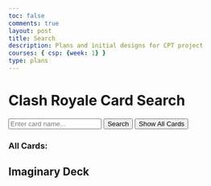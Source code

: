 ```yaml
---
toc: false
comments: true
layout: post
title: Search
description: Plans and initial designs for CPT project
courses: { csp: {week: 1} }
type: plans
---
```

<html>
<head>
    <title>Clash Royale Card Search</title>
    <style>
        #deckGrid {
            display: grid;
            grid-template-columns: repeat(4, 1fr);
            grid-gap: 10px;
            max-width: 600px;
            margin-top: 20px;
        }
        #deckGrid img {
            width: 100%;
            height: auto;
            cursor: pointer;
        }
        .cardButton {
            margin: 5px;
            padding: 5px;
        }
        #allCards {
            display: none;
        }
    </style>
</head>
<body>
    <h1>Clash Royale Card Search</h1>
    <input type="text" id="searchInput" placeholder="Enter card name...">
    <button onclick="searchCard()">Search</button>
    <button onclick="toggleAllCards()">Show All Cards</button>
    <div>
        <h3>All Cards:</h3>
        <div id="allCards"></div>
    </div>

  <div id="result"></div>

  <h2>Imaginary Deck</h2>
    <div id="deckGrid"></div>
    <script>
        // Paste your JSON data here
        var cardData = {
    "items": [
                {
      "name": "Knight",
      "id": 26000000,
      "maxLevel": 14,
      "maxEvolutionLevel": 1,
      "elixirCost": 3,
      "iconUrls": {
        "medium": "https://api-assets.clashroyale.com/cards/300/jAj1Q5rclXxU9kVImGqSJxa4wEMfEhvwNQ_4jiGUuqg.png",
        "evolutionMedium": "https://api-assets.clashroyale.com/cardevolutions/300/jAj1Q5rclXxU9kVImGqSJxa4wEMfEhvwNQ_4jiGUuqg.png"
      },
      "rarity": "common"
    },
    {
      "name": "Archers",
      "id": 26000001,
      "maxLevel": 14,
      "maxEvolutionLevel": 1,
      "elixirCost": 3,
      "iconUrls": {
        "medium": "https://api-assets.clashroyale.com/cards/300/W4Hmp8MTSdXANN8KdblbtHwtsbt0o749BbxNqmJYfA8.png",
        "evolutionMedium": "https://api-assets.clashroyale.com/cardevolutions/300/W4Hmp8MTSdXANN8KdblbtHwtsbt0o749BbxNqmJYfA8.png"
      },
      "rarity": "common"
    },
    {
      "name": "Goblins",
      "id": 26000002,
      "maxLevel": 14,
      "elixirCost": 2,
      "iconUrls": {
        "medium": "https://api-assets.clashroyale.com/cards/300/X_DQUye_OaS3QN6VC9CPw05Fit7wvSm3XegXIXKP--0.png"
      },
      "rarity": "common"
    },
    {
      "name": "Giant",
      "id": 26000003,
      "maxLevel": 12,
      "elixirCost": 5,
      "iconUrls": {
        "medium": "https://api-assets.clashroyale.com/cards/300/Axr4ox5_b7edmLsoHxBX3vmgijAIibuF6RImTbqLlXE.png"
      },
      "rarity": "rare"
    },
    {
      "name": "P.E.K.K.A",
      "id": 26000004,
      "maxLevel": 9,
      "elixirCost": 7,
      "iconUrls": {
        "medium": "https://api-assets.clashroyale.com/cards/300/MlArURKhn_zWAZY-Xj1qIRKLVKquarG25BXDjUQajNs.png"
      },
      "rarity": "epic"
    },
    {
      "name": "Minions",
      "id": 26000005,
      "maxLevel": 14,
      "elixirCost": 3,
      "iconUrls": {
        "medium": "https://api-assets.clashroyale.com/cards/300/yHGpoEnmUWPGV_hBbhn-Kk-Bs838OjGzWzJJlQpQKQA.png"
      },
      "rarity": "common"
    },
    {
      "name": "Balloon",
      "id": 26000006,
      "maxLevel": 9,
      "elixirCost": 5,
      "iconUrls": {
        "medium": "https://api-assets.clashroyale.com/cards/300/qBipxLo-3hhCnPrApp2Nn3b2NgrSrvwzWytvREev0CY.png"
      },
      "rarity": "epic"
    },
    {
      "name": "Witch",
      "id": 26000007,
      "maxLevel": 9,
      "elixirCost": 5,
      "iconUrls": {
        "medium": "https://api-assets.clashroyale.com/cards/300/cfwk1vzehVyHC-uloEIH6NOI0hOdofCutR5PyhIgO6w.png"
      },
      "rarity": "epic"
    },
    {
      "name": "Barbarians",
      "id": 26000008,
      "maxLevel": 14,
      "maxEvolutionLevel": 1,
      "elixirCost": 5,
      "iconUrls": {
        "medium": "https://api-assets.clashroyale.com/cards/300/TvJsuu2S4yhyk1jVYUAQwdKOnW4U77KuWWOTPOWnwfI.png",
        "evolutionMedium": "https://api-assets.clashroyale.com/cardevolutions/300/TvJsuu2S4yhyk1jVYUAQwdKOnW4U77KuWWOTPOWnwfI.png"
      },
      "rarity": "common"
    },
    {
      "name": "Golem",
      "id": 26000009,
      "maxLevel": 9,
      "elixirCost": 8,
      "iconUrls": {
        "medium": "https://api-assets.clashroyale.com/cards/300/npdmCnET7jmVjJvjJQkFnNSNnDxYHDBigbvIAloFMds.png"
      },
      "rarity": "epic"
    },
    {
      "name": "Skeletons",
      "id": 26000010,
      "maxLevel": 14,
      "maxEvolutionLevel": 1,
      "elixirCost": 1,
      "iconUrls": {
        "medium": "https://api-assets.clashroyale.com/cards/300/oO7iKMU5m0cdxhYPZA3nWQiAUh2yoGgdThLWB1rVSec.png",
        "evolutionMedium": "https://api-assets.clashroyale.com/cardevolutions/300/oO7iKMU5m0cdxhYPZA3nWQiAUh2yoGgdThLWB1rVSec.png"
      },
      "rarity": "common"
    },
    {
      "name": "Valkyrie",
      "id": 26000011,
      "maxLevel": 12,
      "maxEvolutionLevel": 1,
      "elixirCost": 4,
      "iconUrls": {
        "medium": "https://api-assets.clashroyale.com/cards/300/0lIoYf3Y_plFTzo95zZL93JVxpfb3MMgFDDhgSDGU9A.png",
        "evolutionMedium": "https://api-assets.clashroyale.com/cardevolutions/300/0lIoYf3Y_plFTzo95zZL93JVxpfb3MMgFDDhgSDGU9A.png"
      },
      "rarity": "rare"
    },
    {
      "name": "Skeleton Army",
      "id": 26000012,
      "maxLevel": 9,
      "elixirCost": 3,
      "iconUrls": {
        "medium": "https://api-assets.clashroyale.com/cards/300/fAOToOi1pRy7svN2xQS6mDkhQw2pj9m_17FauaNqyl4.png"
      },
      "rarity": "epic"
    },
    {
      "name": "Bomber",
      "id": 26000013,
      "maxLevel": 14,
      "elixirCost": 2,
      "iconUrls": {
        "medium": "https://api-assets.clashroyale.com/cards/300/12n1CesxKIcqVYntjxcF36EFA-ONw7Z-DoL0_rQrbdo.png"
      },
      "rarity": "common"
    },
    {
      "name": "Musketeer",
      "id": 26000014,
      "maxLevel": 12,
      "elixirCost": 4,
      "iconUrls": {
        "medium": "https://api-assets.clashroyale.com/cards/300/Tex1C48UTq9FKtAX-3tzG0FJmc9jzncUZG3bb5Vf-Ds.png"
      },
      "rarity": "rare"
    },
    {
      "name": "Baby Dragon",
      "id": 26000015,
      "maxLevel": 9,
      "elixirCost": 4,
      "iconUrls": {
        "medium": "https://api-assets.clashroyale.com/cards/300/cjC9n4AvEZJ3urkVh-rwBkJ-aRSsydIMqSAV48hAih0.png"
      },
      "rarity": "epic"
    },
    {
      "name": "Prince",
      "id": 26000016,
      "maxLevel": 9,
      "elixirCost": 5,
      "iconUrls": {
        "medium": "https://api-assets.clashroyale.com/cards/300/3JntJV62aY0G1Qh6LIs-ek-0ayeYFY3VItpG7cb9I60.png"
      },
      "rarity": "epic"
    },
    {
      "name": "Wizard",
      "id": 26000017,
      "maxLevel": 12,
      "elixirCost": 5,
      "iconUrls": {
        "medium": "https://api-assets.clashroyale.com/cards/300/Mej7vnv4H_3p_8qPs_N6_GKahy6HDr7pU7i9eTHS84U.png"
      },
      "rarity": "rare"
    },
    {
      "name": "Mini P.E.K.K.A",
      "id": 26000018,
      "maxLevel": 12,
      "elixirCost": 4,
      "iconUrls": {
        "medium": "https://api-assets.clashroyale.com/cards/300/Fmltc4j3Ve9vO_xhHHPEO3PRP3SmU2oKp2zkZQHRZT4.png"
      },
      "rarity": "rare"
    },
    {
      "name": "Spear Goblins",
      "id": 26000019,
      "maxLevel": 14,
      "elixirCost": 2,
      "iconUrls": {
        "medium": "https://api-assets.clashroyale.com/cards/300/FSDFotjaXidI4ku_WFpVCTWS1hKGnFh1sxX0lxM43_E.png"
      },
      "rarity": "common"
    },
    {
      "name": "Giant Skeleton",
      "id": 26000020,
      "maxLevel": 9,
      "elixirCost": 6,
      "iconUrls": {
        "medium": "https://api-assets.clashroyale.com/cards/300/0p0gd0XaVRu1Hb1iSG1hTYbz2AN6aEiZnhaAib5O8Z8.png"
      },
      "rarity": "epic"
    },
    {
      "name": "Nigger",
      "id": 26000021,
      "maxLevel": 12,
      "elixirCost": 4,
      "iconUrls": {
        "medium": "https://api-assets.clashroyale.com/cards/300/Ubu0oUl8tZkusnkZf8Xv9Vno5IO29Y-jbZ4fhoNJ5oc.png"
      },
      "rarity": "rare"
    },
    {
      "name": "Hog Rider",
      "id": 26000021,
      "maxLevel": 12,
      "elixirCost": 4,
      "iconUrls": {
        "medium": "https://api-assets.clashroyale.com/cards/300/Ubu0oUl8tZkusnkZf8Xv9Vno5IO29Y-jbZ4fhoNJ5oc.png"
      },
      "rarity": "rare"
    },
    {
      "name": "Minion Horde",
      "id": 26000022,
      "maxLevel": 14,
      "elixirCost": 5,
      "iconUrls": {
        "medium": "https://api-assets.clashroyale.com/cards/300/Wyjq5l0IXHTkX9Rmpap6HaH08MvjbxFp1xBO9a47YSI.png"
      },
      "rarity": "common"
    },
    {
      "name": "Ice Wizard",
      "id": 26000023,
      "maxLevel": 6,
      "elixirCost": 3,
      "iconUrls": {
        "medium": "https://api-assets.clashroyale.com/cards/300/W3dkw0HTw9n1jB-zbknY2w3wHuyuLxSRIAV5fUT1SEY.png"
      },
      "rarity": "legendary"
    },
    {
      "name": "Royal Giant",
      "id": 26000024,
      "maxLevel": 14,
      "maxEvolutionLevel": 1,
      "elixirCost": 6,
      "iconUrls": {
        "medium": "https://api-assets.clashroyale.com/cards/300/mnlRaNtmfpQx2e6mp70sLd0ND-pKPF70Cf87_agEKg4.png",
        "evolutionMedium": "https://api-assets.clashroyale.com/cardevolutions/300/mnlRaNtmfpQx2e6mp70sLd0ND-pKPF70Cf87_agEKg4.png"
      },
      "rarity": "common"
    },
    {
      "name": "Guards",
      "id": 26000025,
      "maxLevel": 9,
      "elixirCost": 3,
      "iconUrls": {
        "medium": "https://api-assets.clashroyale.com/cards/300/1ArKfLJxYo6_NU_S9cAeIrfbXqWH0oULVJXedxBXQlU.png"
      },
      "rarity": "epic"
    },
    {
      "name": "Princess",
      "id": 26000026,
      "maxLevel": 6,
      "elixirCost": 3,
      "iconUrls": {
        "medium": "https://api-assets.clashroyale.com/cards/300/bAwMcqp9EKVIKH3ZLm_m0MqZFSG72zG-vKxpx8aKoVs.png"
      },
      "rarity": "legendary"
    },
    {
      "name": "Dark Prince",
      "id": 26000027,
      "maxLevel": 9,
      "elixirCost": 4,
      "iconUrls": {
        "medium": "https://api-assets.clashroyale.com/cards/300/M7fXlrKXHu2IvpSGpk36kXVstslbR08Bbxcy0jQcln8.png"
      },
      "rarity": "epic"
    },
    {
      "name": "Three Musketeers",
      "id": 26000028,
      "maxLevel": 12,
      "elixirCost": 9,
      "iconUrls": {
        "medium": "https://api-assets.clashroyale.com/cards/300/_J2GhbkX3vswaFk1wG-dopwiHyNc_YiPhwroiKF3Mek.png"
      },
      "rarity": "rare"
    },
    {
      "name": "Lava Hound",
      "id": 26000029,
      "maxLevel": 6,
      "elixirCost": 7,
      "iconUrls": {
        "medium": "https://api-assets.clashroyale.com/cards/300/unicRQ975sBY2oLtfgZbAI56ZvaWz7azj-vXTLxc0r8.png"
      },
      "rarity": "legendary"
    },
    {
      "name": "Ice Spirit",
      "id": 26000030,
      "maxLevel": 14,
      "maxEvolutionLevel": 1,
      "elixirCost": 1,
      "iconUrls": {
        "medium": "https://api-assets.clashroyale.com/cards/300/lv1budiafU9XmSdrDkk0NYyqASAFYyZ06CPysXKZXlA.png",
        "evolutionMedium": "https://api-assets.clashroyale.com/cardevolutions/300/lv1budiafU9XmSdrDkk0NYyqASAFYyZ06CPysXKZXlA.png"
      },
      "rarity": "common"
    },
    {
      "name": "Fire Spirit",
      "id": 26000031,
      "maxLevel": 14,
      "elixirCost": 1,
      "iconUrls": {
        "medium": "https://api-assets.clashroyale.com/cards/300/16-BqusVvynIgYI8_Jci3LDC-r8AI_xaIYLgXqtlmS8.png"
      },
      "rarity": "common"
    },
    {
      "name": "Miner",
      "id": 26000032,
      "maxLevel": 6,
      "elixirCost": 3,
      "iconUrls": {
        "medium": "https://api-assets.clashroyale.com/cards/300/Y4yWvdwBCg2FpAZgs8T09Gy34WOwpLZW-ttL52Ae8NE.png"
      },
      "rarity": "legendary"
    },
    {
      "name": "Sparky",
      "id": 26000033,
      "maxLevel": 6,
      "elixirCost": 6,
      "iconUrls": {
        "medium": "https://api-assets.clashroyale.com/cards/300/2GKMkBrArZXgQxf2ygFjDs4VvGYPbx8F6Lj_68iVhIM.png"
      },
      "rarity": "legendary"
    },
    {
      "name": "Bowler",
      "id": 26000034,
      "maxLevel": 9,
      "elixirCost": 5,
      "iconUrls": {
        "medium": "https://api-assets.clashroyale.com/cards/300/SU4qFXmbQXWjvASxVI6z9IJuTYolx4A0MKK90sTIE88.png"
      },
      "rarity": "epic"
    },
    {
      "name": "Lumberjack",
      "id": 26000035,
      "maxLevel": 6,
      "elixirCost": 4,
      "iconUrls": {
        "medium": "https://api-assets.clashroyale.com/cards/300/E6RWrnCuk13xMX5OE1EQtLEKTZQV6B78d00y8PlXt6Q.png"
      },
      "rarity": "legendary"
    },
    {
      "name": "Battle Ram",
      "id": 26000036,
      "maxLevel": 12,
      "elixirCost": 4,
      "iconUrls": {
        "medium": "https://api-assets.clashroyale.com/cards/300/dyc50V2cplKi4H7pq1B3I36pl_sEH5DQrNHboS_dbbM.png"
      },
      "rarity": "rare"
    },
    {
      "name": "Inferno Dragon",
      "id": 26000037,
      "maxLevel": 6,
      "elixirCost": 4,
      "iconUrls": {
        "medium": "https://api-assets.clashroyale.com/cards/300/y5HDbKtTbWG6En6TGWU0xoVIGs1-iQpIP4HC-VM7u8A.png"
      },
      "rarity": "legendary"
    },
    {
      "name": "Ice Golem",
      "id": 26000038,
      "maxLevel": 12,
      "elixirCost": 2,
      "iconUrls": {
        "medium": "https://api-assets.clashroyale.com/cards/300/r05cmpwV1o7i7FHodtZwW3fmjbXCW34IJCsDEV5cZC4.png"
      },
      "rarity": "rare"
    },
    {
      "name": "Mega Minion",
      "id": 26000039,
      "maxLevel": 12,
      "elixirCost": 3,
      "iconUrls": {
        "medium": "https://api-assets.clashroyale.com/cards/300/-T_e4YLbuhPBKbYnBwQfXgynNpp5eOIN_0RracYwL9c.png"
      },
      "rarity": "rare"
    },
    {
      "name": "Dart Goblin",
      "id": 26000040,
      "maxLevel": 12,
      "elixirCost": 3,
      "iconUrls": {
        "medium": "https://api-assets.clashroyale.com/cards/300/BmpK3bqEAviflqHCdxxnfm-_l3pRPJw3qxHkwS55nCY.png"
      },
      "rarity": "rare"
    },
    {
      "name": "Goblin Gang",
      "id": 26000041,
      "maxLevel": 14,
      "elixirCost": 3,
      "iconUrls": {
        "medium": "https://api-assets.clashroyale.com/cards/300/NHflxzVAQT4oAz7eDfdueqpictb5vrWezn1nuqFhE4w.png"
      },
      "rarity": "common"
    },
    {
      "name": "Electro Wizard",
      "id": 26000042,
      "maxLevel": 6,
      "elixirCost": 4,
      "iconUrls": {
        "medium": "https://api-assets.clashroyale.com/cards/300/RsFaHgB3w6vXsTjXdPr3x8l_GbV9TbOUCvIx07prbrQ.png"
      },
      "rarity": "legendary"
    },
    {
      "name": "Elite Barbarians",
      "id": 26000043,
      "maxLevel": 14,
      "elixirCost": 6,
      "iconUrls": {
        "medium": "https://api-assets.clashroyale.com/cards/300/C88C5JH_F3lLZj6K-tLcMo5DPjrFmvzIb1R2M6xCfTE.png"
      },
      "rarity": "common"
    },
    {
      "name": "Hunter",
      "id": 26000044,
      "maxLevel": 9,
      "elixirCost": 4,
      "iconUrls": {
        "medium": "https://api-assets.clashroyale.com/cards/300/VNabB1WKnYtYRSG7X_FZfnZjQDHTBs9A96OGMFmecrA.png"
      },
      "rarity": "epic"
    },
    {
      "name": "Executioner",
      "id": 26000045,
      "maxLevel": 9,
      "elixirCost": 5,
      "iconUrls": {
        "medium": "https://api-assets.clashroyale.com/cards/300/9XL5BP2mqzV8kza6KF8rOxrpCZTyuGLp2l413DTjEoM.png"
      },
      "rarity": "epic"
    },
    {
      "name": "Bandit",
      "id": 26000046,
      "maxLevel": 6,
      "elixirCost": 3,
      "iconUrls": {
        "medium": "https://api-assets.clashroyale.com/cards/300/QWDdXMKJNpv0go-HYaWQWP6p8uIOHjqn-zX7G0p3DyM.png"
      },
      "rarity": "legendary"
    },
    {
      "name": "Royal Recruits",
      "id": 26000047,
      "maxLevel": 14,
      "maxEvolutionLevel": 1,
      "elixirCost": 7,
      "iconUrls": {
        "medium": "https://api-assets.clashroyale.com/cards/300/jcNyYGUiXXNz3kuz8NBkHNKNREQKraXlb_Ts7rhCIdM.png",
        "evolutionMedium": "https://api-assets.clashroyale.com/cardevolutions/300/jcNyYGUiXXNz3kuz8NBkHNKNREQKraXlb_Ts7rhCIdM.png"
      },
      "rarity": "common"
    },
    {
      "name": "Night Witch",
      "id": 26000048,
      "maxLevel": 6,
      "elixirCost": 4,
      "iconUrls": {
        "medium": "https://api-assets.clashroyale.com/cards/300/NpCrXDEDBBJgNv9QrBAcJmmMFbS7pe3KCY8xJ5VB18A.png"
      },
      "rarity": "legendary"
    },
    {
      "name": "Bats",
      "id": 26000049,
      "maxLevel": 14,
      "maxEvolutionLevel": 1,
      "elixirCost": 2,
      "iconUrls": {
        "medium": "https://api-assets.clashroyale.com/cards/300/EnIcvO21hxiNpoI-zO6MDjLmzwPbq8Z4JPo2OKoVUjU.png",
        "evolutionMedium": "https://api-assets.clashroyale.com/cardevolutions/300/EnIcvO21hxiNpoI-zO6MDjLmzwPbq8Z4JPo2OKoVUjU.png"
      },
      "rarity": "common"
    },
    {
      "name": "Royal Ghost",
      "id": 26000050,
      "maxLevel": 6,
      "elixirCost": 3,
      "iconUrls": {
        "medium": "https://api-assets.clashroyale.com/cards/300/3En2cz0ISQAaMTHY3hj3rTveFN2kJYq-H4VxvdJNvCM.png"
      },
      "rarity": "legendary"
    },
    {
      "name": "Ram Rider",
      "id": 26000051,
      "maxLevel": 6,
      "elixirCost": 5,
      "iconUrls": {
        "medium": "https://api-assets.clashroyale.com/cards/300/QaJyerT7f7oMyZ3Fv1glKymtLSvx7YUXisAulxl7zRI.png"
      },
      "rarity": "legendary"
    },
    {
      "name": "Zappies",
      "id": 26000052,
      "maxLevel": 12,
      "elixirCost": 4,
      "iconUrls": {
        "medium": "https://api-assets.clashroyale.com/cards/300/QZfHRpLRmutZbCr5fpLnTpIp89vLI6NrAwzGZ8tHEc4.png"
      },
      "rarity": "rare"
    },
    {
      "name": "Rascals",
      "id": 26000053,
      "maxLevel": 14,
      "elixirCost": 5,
      "iconUrls": {
        "medium": "https://api-assets.clashroyale.com/cards/300/KV48DfwVHKx9XCjzBdk3daT_Eb52Me4VgjVO7WctRc4.png"
      },
      "rarity": "common"
    },
    {
      "name": "Cannon Cart",
      "id": 26000054,
      "maxLevel": 9,
      "elixirCost": 5,
      "iconUrls": {
        "medium": "https://api-assets.clashroyale.com/cards/300/aqwxRz8HXzqlMCO4WMXNA1txynjXTsLinknqsgZLbok.png"
      },
      "rarity": "epic"
    },
    {
      "name": "Mega Knight",
      "id": 26000055,
      "maxLevel": 6,
      "elixirCost": 7,
      "iconUrls": {
        "medium": "https://api-assets.clashroyale.com/cards/300/O2NycChSNhn_UK9nqBXUhhC_lILkiANzPuJjtjoz0CE.png"
      },
      "rarity": "legendary"
    },
    {
      "name": "Skeleton Barrel",
      "id": 26000056,
      "maxLevel": 14,
      "elixirCost": 3,
      "iconUrls": {
        "medium": "https://api-assets.clashroyale.com/cards/300/vCB4DWCcrGbTkarjcOiVz4aNDx6GWLm0yUepg9E1MGo.png"
      },
      "rarity": "common"
    },
    {
      "name": "Flying Machine",
      "id": 26000057,
      "maxLevel": 12,
      "elixirCost": 4,
      "iconUrls": {
        "medium": "https://api-assets.clashroyale.com/cards/300/hzKNE3QwFcrSrDDRuVW3QY_OnrDPijSiIp-PsWgFevE.png"
      },
      "rarity": "rare"
    },
    {
      "name": "Wall Breakers",
      "id": 26000058,
      "maxLevel": 9,
      "elixirCost": 2,
      "iconUrls": {
        "medium": "https://api-assets.clashroyale.com/cards/300/_xPphEfC8eEwFNrfU3cMQG9-f5JaLQ31ARCA7l3XtW4.png"
      },
      "rarity": "epic"
    },
    {
      "name": "Royal Hogs",
      "id": 26000059,
      "maxLevel": 12,
      "elixirCost": 5,
      "iconUrls": {
        "medium": "https://api-assets.clashroyale.com/cards/300/ASSQJG_MoVq9e81HZzo4bynMnyLNpNJMfSLb3hqydOw.png"
      },
      "rarity": "rare"
    },
    {
      "name": "Goblin Giant",
      "id": 26000060,
      "maxLevel": 9,
      "elixirCost": 6,
      "iconUrls": {
        "medium": "https://api-assets.clashroyale.com/cards/300/SoW16cY3jXBwaTDvb39DkqiVsoFVaDWbzf5QBYphJrY.png"
      },
      "rarity": "epic"
    },
    {
      "name": "Fisherman",
      "id": 26000061,
      "maxLevel": 6,
      "elixirCost": 3,
      "iconUrls": {
        "medium": "https://api-assets.clashroyale.com/cards/300/U2KZ3g0wyufcuA5P2Xrn3Z3lr1WiJmc5S0IWOZHgizQ.png"
      },
      "rarity": "legendary"
    },
    {
      "name": "Magic Archer",
      "id": 26000062,
      "maxLevel": 6,
      "elixirCost": 4,
      "iconUrls": {
        "medium": "https://api-assets.clashroyale.com/cards/300/Avli3W7BxU9HQ2SoLiXnBgGx25FoNXUSFm7OcAk68ek.png"
      },
      "rarity": "legendary"
    },
    {
      "name": "Electro Dragon",
      "id": 26000063,
      "maxLevel": 9,
      "elixirCost": 5,
      "iconUrls": {
        "medium": "https://api-assets.clashroyale.com/cards/300/tN9h6lnMNPCNsx0LMFmvpHgznbDZ1fBRkx-C7UfNmfY.png"
      },
      "rarity": "epic"
    },
    {
      "name": "Firecracker",
      "id": 26000064,
      "maxLevel": 14,
      "maxEvolutionLevel": 1,
      "elixirCost": 3,
      "iconUrls": {
        "medium": "https://api-assets.clashroyale.com/cards/300/c1rL3LO1U2D9-TkeFfAC18gP3AO8ztSwrcHMZplwL2Q.png",
        "evolutionMedium": "https://api-assets.clashroyale.com/cardevolutions/300/c1rL3LO1U2D9-TkeFfAC18gP3AO8ztSwrcHMZplwL2Q.png"
      },
      "rarity": "common"
    },
    {
      "name": "Mighty Miner",
      "id": 26000065,
      "maxLevel": 4,
      "elixirCost": 4,
      "iconUrls": {
        "medium": "https://api-assets.clashroyale.com/cards/300/Cd9R56yraxTvJiD8xJ2qT2OdsHyh94FqOAarXpbyelo.png"
      },
      "rarity": "champion"
    },
    {
      "name": "Elixir Golem",
      "id": 26000067,
      "maxLevel": 12,
      "elixirCost": 3,
      "iconUrls": {
        "medium": "https://api-assets.clashroyale.com/cards/300/puhMsZjCIqy21HW3hYxjrk_xt8NIPyFqjRy-BeLKZwo.png"
      },
      "rarity": "rare"
    },
    {
      "name": "Battle Healer",
      "id": 26000068,
      "maxLevel": 12,
      "elixirCost": 4,
      "iconUrls": {
        "medium": "https://api-assets.clashroyale.com/cards/300/KdwXcoigS2Kg-cgA7BJJIANbUJG6SNgjetRQ-MegZ08.png"
      },
      "rarity": "rare"
    },
    {
      "name": "Skeleton King",
      "id": 26000069,
      "maxLevel": 4,
      "elixirCost": 4,
      "iconUrls": {
        "medium": "https://api-assets.clashroyale.com/cards/300/dCd69_wN9f8DxwuqOGtR4QgWhHIPIaTNxZ1e23RzAAc.png"
      },
      "rarity": "champion"
    },
    {
      "name": "Archer Queen",
      "id": 26000072,
      "maxLevel": 4,
      "elixirCost": 5,
      "iconUrls": {
        "medium": "https://api-assets.clashroyale.com/cards/300/p7OQmOAFTery7zCzlpDdm-LOD1kINTm42AwIHchZfWk.png"
      },
      "rarity": "champion"
    },
    {
      "name": "Golden Knight",
      "id": 26000074,
      "maxLevel": 4,
      "elixirCost": 4,
      "iconUrls": {
        "medium": "https://api-assets.clashroyale.com/cards/300/WJd207D0O1sN-l1FTb8P9KhYL2oF5jY26vRUfTUW3FQ.png"
      },
      "rarity": "champion"
    },
    {
      "name": "Monk",
      "id": 26000077,
      "maxLevel": 4,
      "elixirCost": 5,
      "iconUrls": {
        "medium": "https://api-assets.clashroyale.com/cards/300/2onG4t4-CxqwFVZAn6zpWxFz3_mG2ksSj4Q7zldo1SM.png"
      },
      "rarity": "champion"
    },
    {
      "name": "Skeleton Dragons",
      "id": 26000080,
      "maxLevel": 14,
      "elixirCost": 4,
      "iconUrls": {
        "medium": "https://api-assets.clashroyale.com/cards/300/qPOtg9uONh47_NLxGhhFc_ww9PlZ6z3Ry507q1NZUXs.png"
      },
      "rarity": "common"
    },
    {
      "name": "Mother Witch",
      "id": 26000083,
      "maxLevel": 6,
      "elixirCost": 4,
      "iconUrls": {
        "medium": "https://api-assets.clashroyale.com/cards/300/fO-Xah8XZkYKaSK9SCp3wnzwxtvIhun9NVY-zzte1Ng.png"
      },
      "rarity": "legendary"
    },
    {
      "name": "Electro Spirit",
      "id": 26000084,
      "maxLevel": 14,
      "elixirCost": 1,
      "iconUrls": {
        "medium": "https://api-assets.clashroyale.com/cards/300/WKd4-IAFsgPpMo7dDi9sujmYjRhOMEWiE07OUJpvD9g.png"
      },
      "rarity": "common"
    },
    {
      "name": "Electro Giant",
      "id": 26000085,
      "maxLevel": 9,
      "elixirCost": 7,
      "iconUrls": {
        "medium": "https://api-assets.clashroyale.com/cards/300/_uChZkNHAMq6tPb3v6A49xinOe3CnhjstOhG6OZbPYc.png"
      },
      "rarity": "epic"
    },
    {
      "name": "Phoenix",
      "id": 26000087,
      "maxLevel": 6,
      "elixirCost": 4,
      "iconUrls": {
        "medium": "https://api-assets.clashroyale.com/cards/300/i0RoY1fs6ay7VAxyFEfZGIPnD002nAKcne9FtJsWBHM.png"
      },
      "rarity": "legendary"
    },
    {
      "name": "Little Prince",
      "id": 26000093,
      "maxLevel": 4,
      "elixirCost": 3,
      "iconUrls": {
        "medium": "https://api-assets.clashroyale.com/cards/300/dY-gSseki6KBpkIG17safHH5YlB8SErFZO9OXbJxf9w.png"
      },
      "rarity": "champion"
    },
    {
      "name": "Cannon",
      "id": 27000000,
      "maxLevel": 14,
      "elixirCost": 3,
      "iconUrls": {
        "medium": "https://api-assets.clashroyale.com/cards/300/nZK1y-beLxO5vnlyUhK6-2zH2NzXJwqykcosqQ1cmZ8.png"
      },
      "rarity": "common"
    },
    {
      "name": "Goblin Hut",
      "id": 27000001,
      "maxLevel": 12,
      "elixirCost": 5,
      "iconUrls": {
        "medium": "https://api-assets.clashroyale.com/cards/300/l8ZdzzNLcwB4u7ihGgxNFQOjCT_njFuAhZr7D6PRF7E.png"
      },
      "rarity": "rare"
    },
    {
      "name": "Mortar",
      "id": 27000002,
      "maxLevel": 14,
      "maxEvolutionLevel": 1,
      "elixirCost": 4,
      "iconUrls": {
        "medium": "https://api-assets.clashroyale.com/cards/300/lPOSw6H7YOHq2miSCrf7ZDL3ANjhJdPPDYOTujdNrVE.png",
        "evolutionMedium": "https://api-assets.clashroyale.com/cardevolutions/300/lPOSw6H7YOHq2miSCrf7ZDL3ANjhJdPPDYOTujdNrVE.png"
      },
      "rarity": "common"
    },
    {
      "name": "Inferno Tower",
      "id": 27000003,
      "maxLevel": 12,
      "elixirCost": 5,
      "iconUrls": {
        "medium": "https://api-assets.clashroyale.com/cards/300/GSHY_wrooMMLET6bG_WJB8redtwx66c4i80ipi4gYOM.png"
      },
      "rarity": "rare"
    },
    {
      "name": "Bomb Tower",
      "id": 27000004,
      "maxLevel": 12,
      "elixirCost": 4,
      "iconUrls": {
        "medium": "https://api-assets.clashroyale.com/cards/300/rirYRyHPc97emRjoH-c1O8uZCBzPVnToaGuNGusF3TQ.png"
      },
      "rarity": "rare"
    },
    {
      "name": "Barbarian Hut",
      "id": 27000005,
      "maxLevel": 12,
      "elixirCost": 6,
      "iconUrls": {
        "medium": "https://api-assets.clashroyale.com/cards/300/ho0nOG2y3Ch86elHHcocQs8Fv_QNe0cFJ2CijsxABZA.png"
      },
      "rarity": "rare"
    },
    {
      "name": "Tesla",
      "id": 27000006,
      "maxLevel": 14,
      "elixirCost": 4,
      "iconUrls": {
        "medium": "https://api-assets.clashroyale.com/cards/300/OiwnGrxFMNiHetYEerE-UZt0L_uYNzFY7qV_CA_OxR4.png"
      },
      "rarity": "common"
    },
    {
      "name": "Elixir Collector",
      "id": 27000007,
      "maxLevel": 12,
      "elixirCost": 6,
      "iconUrls": {
        "medium": "https://api-assets.clashroyale.com/cards/300/BGLo3Grsp81c72EpxLLk-Sofk3VY56zahnUNOv3JcT0.png"
      },
      "rarity": "rare"
    },
    {
      "name": "X-Bow",
      "id": 27000008,
      "maxLevel": 9,
      "elixirCost": 6,
      "iconUrls": {
        "medium": "https://api-assets.clashroyale.com/cards/300/zVQ9Hme1hlj9Dc6e1ORl9xWwglcSrP7ejow5mAhLUJc.png"
      },
      "rarity": "epic"
    },
    {
      "name": "Tombstone",
      "id": 27000009,
      "maxLevel": 12,
      "elixirCost": 3,
      "iconUrls": {
        "medium": "https://api-assets.clashroyale.com/cards/300/LjSfSbwQfkZuRJY4pVxKspZ-a0iM5KAhU8w-a_N5Z7Y.png"
      },
      "rarity": "rare"
    },
    {
      "name": "Furnace",
      "id": 27000010,
      "maxLevel": 12,
      "elixirCost": 4,
      "iconUrls": {
        "medium": "https://api-assets.clashroyale.com/cards/300/iqbDiG7yYRIzvCPXdt9zPb3IvMt7F7Gi4wIPnh2x4aI.png"
      },
      "rarity": "rare"
    },
    {
      "name": "Goblin Cage",
      "id": 27000012,
      "maxLevel": 12,
      "elixirCost": 4,
      "iconUrls": {
        "medium": "https://api-assets.clashroyale.com/cards/300/vD24bBgK4rSq7wx5QEbuqChtPMRFviL_ep76GwQw1yA.png"
      },
      "rarity": "rare"
    },
    {
      "name": "Goblin Drill",
      "id": 27000013,
      "maxLevel": 9,
      "elixirCost": 4,
      "iconUrls": {
        "medium": "https://api-assets.clashroyale.com/cards/300/eN2TKUYbih-26yBi0xy5LVFOA0zDftgDqxxnVfdIg1o.png"
      },
      "rarity": "epic"
    },
    {
      "name": "Fireball",
      "id": 28000000,
      "maxLevel": 12,
      "elixirCost": 4,
      "iconUrls": {
        "medium": "https://api-assets.clashroyale.com/cards/300/lZD9MILQv7O-P3XBr_xOLS5idwuz3_7Ws9G60U36yhc.png"
      },
      "rarity": "rare"
    },
    {
      "name": "Arrows",
      "id": 28000001,
      "maxLevel": 14,
      "elixirCost": 3,
      "iconUrls": {
        "medium": "https://api-assets.clashroyale.com/cards/300/Flsoci-Y6y8ZFVi5uRFTmgkPnCmMyMVrU7YmmuPvSBo.png"
      },
      "rarity": "common"
    },
    {
      "name": "Rage",
      "id": 28000002,
      "maxLevel": 9,
      "elixirCost": 2,
      "iconUrls": {
        "medium": "https://api-assets.clashroyale.com/cards/300/bGP21OOmcpHMJ5ZA79bHVV2D-NzPtDkvBskCNJb7pg0.png"
      },
      "rarity": "epic"
    },
    {
      "name": "Rocket",
      "id": 28000003,
      "maxLevel": 12,
      "elixirCost": 6,
      "iconUrls": {
        "medium": "https://api-assets.clashroyale.com/cards/300/Ie07nQNK9CjhKOa4-arFAewi4EroqaA-86Xo7r5tx94.png"
      },
      "rarity": "rare"
    },
    {
      "name": "Goblin Barrel",
      "id": 28000004,
      "maxLevel": 9,
      "elixirCost": 3,
      "iconUrls": {
        "medium": "https://api-assets.clashroyale.com/cards/300/CoZdp5PpsTH858l212lAMeJxVJ0zxv9V-f5xC8Bvj5g.png"
      },
      "rarity": "epic"
    },
    {
      "name": "Freeze",
      "id": 28000005,
      "maxLevel": 9,
      "elixirCost": 4,
      "iconUrls": {
        "medium": "https://api-assets.clashroyale.com/cards/300/I1M20_Zs_p_BS1NaNIVQjuMJkYI_1-ePtwYZahn0JXQ.png"
      },
      "rarity": "epic"
    },
    {
      "name": "Mirror",
      "id": 28000006,
      "maxLevel": 9,
      "iconUrls": {
        "medium": "https://api-assets.clashroyale.com/cards/300/wC6Cm9rKLEOk72zTsukVwxewKIoO4ZcMJun54zCPWvA.png"
      },
      "rarity": "epic"
    },
    {
      "name": "Lightning",
      "id": 28000007,
      "maxLevel": 9,
      "elixirCost": 6,
      "iconUrls": {
        "medium": "https://api-assets.clashroyale.com/cards/300/fpnESbYqe5GyZmaVVYe-SEu7tE0Kxh_HZyVigzvLjks.png"
      },
      "rarity": "epic"
    },
    {
      "name": "Zap",
      "id": 28000008,
      "maxLevel": 14,
      "elixirCost": 2,
      "iconUrls": {
        "medium": "https://api-assets.clashroyale.com/cards/300/7dxh2-yCBy1x44GrBaL29vjqnEEeJXHEAlsi5g6D1eY.png"
      },
      "rarity": "common"
    },
    {
      "name": "Poison",
      "id": 28000009,
      "maxLevel": 9,
      "elixirCost": 4,
      "iconUrls": {
        "medium": "https://api-assets.clashroyale.com/cards/300/98HDkG2189yOULcVG9jz2QbJKtfuhH21DIrIjkOjxI8.png"
      },
      "rarity": "epic"
    },
    {
      "name": "Graveyard",
      "id": 28000010,
      "maxLevel": 6,
      "elixirCost": 5,
      "iconUrls": {
        "medium": "https://api-assets.clashroyale.com/cards/300/Icp8BIyyfBTj1ncCJS7mb82SY7TPV-MAE-J2L2R48DI.png"
      },
      "rarity": "legendary"
    },
    {
      "name": "The Log",
      "id": 28000011,
      "maxLevel": 6,
      "elixirCost": 2,
      "iconUrls": {
        "medium": "https://api-assets.clashroyale.com/cards/300/_iDwuDLexHPFZ_x4_a0eP-rxCS6vwWgTs6DLauwwoaY.png"
      },
      "rarity": "legendary"
    },
    {
      "name": "Tornado",
      "id": 28000012,
      "maxLevel": 9,
      "elixirCost": 3,
      "iconUrls": {
        "medium": "https://api-assets.clashroyale.com/cards/300/QJB-QK1QJHdw4hjpAwVSyZBozc2ZWAR9pQ-SMUyKaT0.png"
      },
      "rarity": "epic"
    },
    {
      "name": "Clone",
      "id": 28000013,
      "maxLevel": 9,
      "elixirCost": 3,
      "iconUrls": {
        "medium": "https://api-assets.clashroyale.com/cards/300/mHVCet-1TkwWq-pxVIU2ZWY9_2z7Z7wtP25ArEUsP_g.png"
      },
      "rarity": "epic"
    },
    {
      "name": "Earthquake",
      "id": 28000014,
      "maxLevel": 12,
      "elixirCost": 3,
      "iconUrls": {
        "medium": "https://api-assets.clashroyale.com/cards/300/XeQXcrUu59C52DslyZVwCnbi4yamID-WxfVZLShgZmE.png"
      },
      "rarity": "rare"
    },
    {
      "name": "Barbarian Barrel",
      "id": 28000015,
      "maxLevel": 9,
      "elixirCost": 2,
      "iconUrls": {
        "medium": "https://api-assets.clashroyale.com/cards/300/Gb0G1yNy0i5cIGUHin8uoFWxqntNtRPhY_jeMXg7HnA.png"
      },
      "rarity": "epic"
    },
    {
      "name": "Heal Spirit",
      "id": 28000016,
      "maxLevel": 12,
      "elixirCost": 1,
      "iconUrls": {
        "medium": "https://api-assets.clashroyale.com/cards/300/GITl06sa2nGRLPvboyXbGEv5E3I-wAwn1Eqa5esggbc.png"
      },
      "rarity": "rare"
    },
    {
      "name": "Giant Snowball",
      "id": 28000017,
      "maxLevel": 14,
      "elixirCost": 2,
      "iconUrls": {
        "medium": "https://api-assets.clashroyale.com/cards/300/7MaJLa6hK9WN2_VIshuh5DIDfGwm0wEv98gXtAxLDPs.png"
      },
      "rarity": "common"
    },
    {
      "name": "Royal Delivery",
      "id": 28000018,
      "maxLevel": 14,
      "elixirCost": 3,
      "iconUrls": {
        "medium": "https://api-assets.clashroyale.com/cards/300/LPg7AGjGI3_xmi7gLLgGC50yKM1jJ2teWkZfoHJcIZo.png"
      },
      "rarity": "common"
    }
            ],
            "supportItems": [
              {
      "name": "Tower Princess",
      "id": 159000000,
      "maxLevel": 14,
      "iconUrls": {
        "medium": "https://api-assets.clashroyale.com/cards/300/Nzo5Gjbh7NG6O3Hyu7ev54Pu5zK7vDMR2fbpGdVsS64.png"
      },
      "rarity": "common"
    },
    {
      "name": "Cannoneer",
      "id": 159000001,
      "maxLevel": 9,
      "iconUrls": {
        "medium": "https://api-assets.clashroyale.com/cards/300/cUfU4UowRdbIiRvxv0ns4ezQUNndJTy7D2q4I_K_fzg.png"
      },
      "rarity": "epic"
    }
            ]
        };
        var deck = []; // Array to store added cards
        window.onload = function() {
            displayAllCards();
        };
        function toggleAllCards() {
            var allCardsDiv = document.getElementById('allCards');
            allCardsDiv.style.display = allCardsDiv.style.display === 'none' ? 'block' : 'none';
        }
        function displayAllCards() {
            var allCardsDiv = document.getElementById('allCards');
            cardData.items.concat(cardData.supportItems).forEach(function(card) {
                var btn = document.createElement('button');
                btn.textContent = card.name;
                btn.className = 'cardButton';
                btn.onclick = function() {
                    document.getElementById('searchInput').value = card.name;
                    searchCard();
                };
                allCardsDiv.appendChild(btn);
            });
        }
        function searchCard() {
            var input = document.getElementById('searchInput').value;
            var resultDiv = document.getElementById('result');
            resultDiv.innerHTML = ''; // Clear previous results
            var card = cardData.items.find(item => item.name.toLowerCase() === input.toLowerCase()) ||
                       cardData.supportItems.find(item => item.name.toLowerCase() === input.toLowerCase());
            if (card) {
                var table = '<h2>' + card.name + '</h2>';
                if (card.iconUrls && card.iconUrls.medium) {
                    table += '<img src="' + card.iconUrls.medium + '" alt="' + card.name + '"><br>';
                    table += '<button onclick="addToDeck(\'' + card.iconUrls.medium + '\')">Add to Deck</button>';
                }
                table += '<table border="1">';
                for (var key in card) {
                    if (card.hasOwnProperty(key) && key !== 'iconUrls') {
                        table += '<tr><td><strong>' + key + '</strong></td><td>' + JSON.stringify(card[key]) + '</td></tr>';
                    }
                }
                table += '</table>';
                resultDiv.innerHTML = table;
            } else {
                resultDiv.innerHTML = 'Card not found.';
            }
        }
        function addToDeck(imgUrl) {
            if (deck.length < 8) {
                deck.push(imgUrl);
                updateDeckGrid();
            } else {
                alert("Deck is full. Remove a card to add a new one.");
            }
        }
        function removeFromDeck(index) {
            deck.splice(index, 1);
            updateDeckGrid();
        }
        function updateDeckGrid() {
            var grid = document.getElementById('deckGrid');
            grid.innerHTML = '';
            deck.forEach(function(imgUrl, index) {
                var img = new Image();
                img.src = imgUrl;
                img.onclick = function() { removeFromDeck(index); };
                grid.appendChild(img);
            });
        }
    </script>
</body>
</html>
